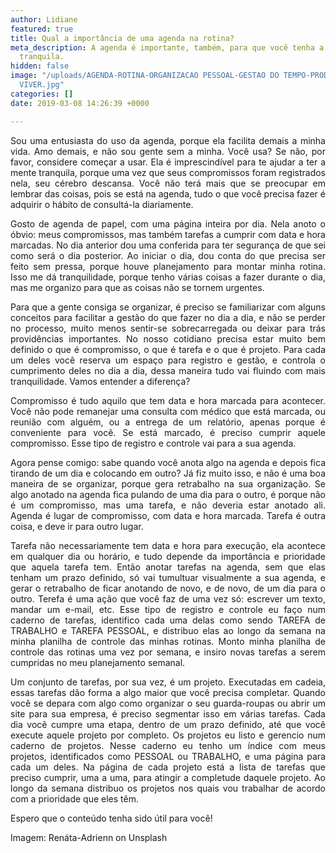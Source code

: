 ```yaml
---
author: Lidiane
featured: true
title: Qual a importância de uma agenda na rotina?
meta_description: A agenda é importante, também, para que você tenha a mente mais
  tranquila.
hidden: false
image: "/uploads/AGENDA-ROTINA-ORGANIZACAO PESSOAL-GESTAO DO TEMPO-PRODUTIVIDADE-BEM
  VIVER.jpg"
categories: []
date: 2019-03-08 14:26:39 +0000

---
```

<p align="justify">Sou uma entusiasta do uso da agenda, porque ela facilita demais a minha vida. Amo demais, e não sou gente sem a minha. Você usa? Se não, por favor, considere começar a usar. Ela é imprescindível para te ajudar a ter a mente tranquila, porque uma vez que seus compromissos foram registrados nela, seu cérebro descansa. Você não terá mais que se preocupar em lembrar das coisas, pois se está na agenda, tudo o que você precisa fazer é adquirir o hábito de consultá-la diariamente.</p>

<p align="justify">Gosto de agenda de papel, com uma página inteira por dia. Nela anoto o óbvio: meus compromissos, mas também tarefas a cumprir com data e hora marcadas. No dia anterior dou uma conferida para ter segurança de que sei como será o dia posterior. Ao iniciar o dia, dou conta do que precisa ser feito sem pressa, porque houve planejamento para montar minha rotina. Isso me dá tranquilidade, porque tenho várias coisas a fazer durante o dia, mas me organizo para que as coisas não se tornem urgentes. </p>

<p align="justify">Para que a gente consiga se organizar, é preciso se familiarizar com alguns conceitos para facilitar a gestão do que fazer no dia a dia, e não se perder no processo, muito menos sentir-se sobrecarregada ou deixar para trás providências importantes. No nosso cotidiano precisa estar muito bem definido o que é compromisso, o que é tarefa e o que é projeto. Para cada um deles você reserva um espaço para registro e gestão, e controla o cumprimento deles no dia a dia, dessa maneira tudo vai fluindo com mais tranquilidade. Vamos entender a diferença?</p>

<p align="justify">Compromisso é tudo aquilo que tem data e hora marcada para acontecer. Você não pode remanejar uma consulta com médico que está marcada, ou reunião com alguém, ou a entrega de um relatório, apenas porque é conveniente para você. Se está marcado, é preciso cumprir aquele compromisso. Esse tipo de registro e controle vai para a sua agenda.</p>

<p align="justify">Agora pense comigo: sabe quando você anota algo na agenda e depois fica tirando de um dia e colocando em outro? Já fiz muito isso, e não é uma boa maneira de se organizar, porque gera retrabalho na sua organização. Se algo anotado na agenda fica pulando de uma dia para o outro, é porque não é um compromisso, mas uma tarefa, e não deveria estar anotado ali. Agenda é lugar de compromisso, com data e hora marcada. Tarefa é outra coisa, e deve ir para outro lugar.</p>

<p align="justify">Tarefa não necessariamente tem data e hora para execução, ela acontece em qualquer dia ou horário, e tudo depende da importância e prioridade que aquela tarefa tem. Então anotar tarefas na agenda, sem que elas tenham um prazo definido, só vai tumultuar visualmente a sua agenda, e gerar o retrabalho de ficar anotando de novo, e de novo, de um dia para o outro. Terefa é uma ação que você faz de uma vez só: escrever um texto, mandar um e-mail, etc. Esse tipo de registro e controle eu faço num caderno de tarefas, identifico cada uma delas como sendo TAREFA de TRABALHO e TAREFA PESSOAL, e distribuo elas ao longo da semana na minha planilha de controle das minhas rotinas. Monto minha planilha de controle das rotinas uma vez por semana, e insiro novas tarefas a serem cumpridas no meu planejamento semanal.</p>

<p align="justify">Um conjunto de tarefas, por sua vez, é um projeto. Executadas em cadeia, essas tarefas dão forma a algo maior que você precisa completar. Quando você se depara com algo como organizar o seu guarda-roupas ou abrir um site para sua empresa, é preciso segmentar isso em várias tarefas. Cada dia você cumpre uma etapa, dentro de um prazo definido, até que você execute aquele projeto por completo. Os projetos eu listo e gerencio num caderno de projetos. Nesse caderno eu tenho um índice com meus projetos, identificados como PESSOAL ou TRABALHO, e uma página para cada um deles. Na página de cada projeto está a lista de tarefas que preciso cumprir, uma a uma, para atingir a completude daquele projeto. Ao longo da semana distribuo os projetos nos quais vou trabalhar de acordo com a prioridade que eles têm.</p>

<p align="justify">Espero que o conteúdo tenha sido útil para você!</p>

<p align="justify">Imagem: Renáta-Adrienn on Unsplash</p>